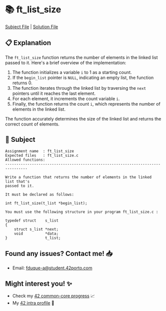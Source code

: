 # :books: ft_list_size

[Subject File](./subject.en.txt) | [Solution File](ft_list_size.c)

## :clipboard: Explanation

The `ft_list_size` function returns the number of elements in the linked list passed to it. Here's a brief overview of the implementation:

1. The function initializes a variable `i` to 1 as a starting count.
2. If the `begin_list` pointer is `NULL`, indicating an empty list, the function returns 0.
3. The function iterates through the linked list by traversing the `next` pointers until it reaches the last element.
4. For each element, it increments the count variable `i`.
5. Finally, the function returns the count `i`, which represents the number of elements in the linked list.

The function accurately determines the size of the linked list and returns the correct count of elements.

## :pencil: Subject

```
Assignment name  : ft_list_size
Expected files   : ft_list_size.c
Allowed functions: 
--------------------------------------------------------------------------------

Write a function that returns the number of elements in the linked list that's
passed to it.

It must be declared as follows:

int	ft_list_size(t_list *begin_list);

You must use the following structure in your program ft_list_size.c :

typedef struct    s_list
{
    struct s_list *next;
    void          *data;
}                 t_list;

```

## Found any issues? Contact me! 📥

- Email: fduque-a@student.42porto.com

## Might interest you! :sparkles:

- Check my [42 common-core progress](https://github.com/fduquea/42cursus) :chart_with_upwards_trend:
- My [42 intra profile](https://profile.intra.42.fr/users/fduque-a) :bust_in_silhouette: